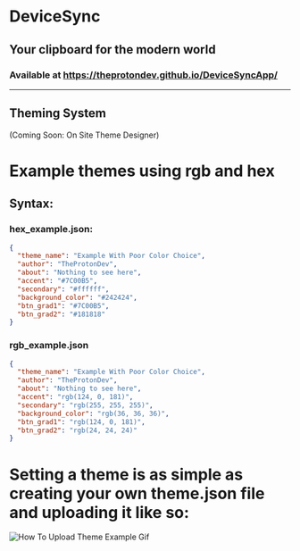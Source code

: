 # DeviceSync
## Your clipboard for the modern world
### Available at https://theprotondev.github.io/DeviceSyncApp/

--------------------
## Theming System
(Coming Soon: On Site Theme Designer)
# Example themes using rgb and hex
## Syntax:
### hex_example.json:
```json
{
  "theme_name": "Example With Poor Color Choice",
  "author": "TheProtonDev",
  "about": "Nothing to see here",
  "accent": "#7C00B5",
  "secondary": "#ffffff",
  "background_color": "#242424",
  "btn_grad1": "#7C00B5",
  "btn_grad2": "#181818"
}
```
### rgb_example.json
```json
{
  "theme_name": "Example With Poor Color Choice",
  "author": "TheProtonDev",
  "about": "Nothing to see here",
  "accent": "rgb(124, 0, 181)",
  "secondary": "rgb(255, 255, 255)",
  "background_color": "rgb(36, 36, 36)",
  "btn_grad1": "rgb(124, 0, 181)",
  "btn_grad2": "rgb(24, 24, 24)"
}
```
# Setting a theme is as simple as creating your own theme.json file and uploading it like so:
![How To Upload Theme Example Gif](https://i.ibb.co/TTjJ9Qc/Implemented-Themes.gif)
